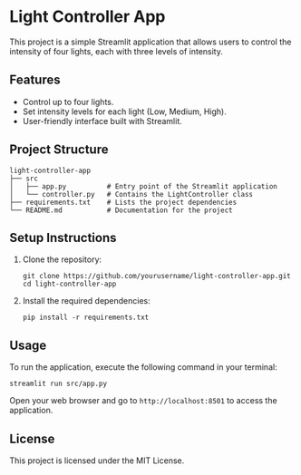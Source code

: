 # Light Controller App

This project is a simple Streamlit application that allows users to control the intensity of four lights, each with three levels of intensity. 

## Features

- Control up to four lights.
- Set intensity levels for each light (Low, Medium, High).
- User-friendly interface built with Streamlit.

## Project Structure

```
light-controller-app
├── src
│   ├── app.py          # Entry point of the Streamlit application
│   └── controller.py   # Contains the LightController class
├── requirements.txt    # Lists the project dependencies
└── README.md           # Documentation for the project
```

## Setup Instructions

1. Clone the repository:
   ```
   git clone https://github.com/yourusername/light-controller-app.git
   cd light-controller-app
   ```

2. Install the required dependencies:
   ```
   pip install -r requirements.txt
   ```

## Usage

To run the application, execute the following command in your terminal:
```
streamlit run src/app.py
```

Open your web browser and go to `http://localhost:8501` to access the application.

## License

This project is licensed under the MIT License.